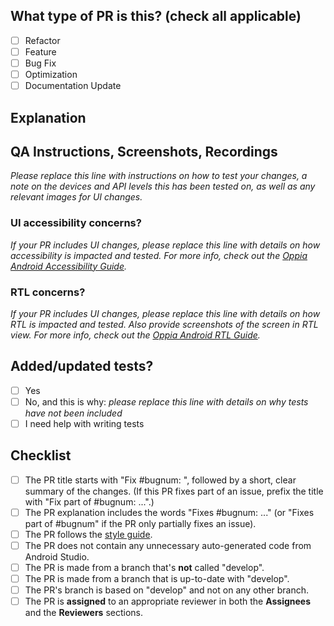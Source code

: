 <!--
  - Thanks for submitting code to Oppia! Please fill out the following as part of
  - your pull request so we can review your code more easily.
  -->

## What type of PR is this? (check all applicable)

- [ ] Refactor
- [ ] Feature
- [ ] Bug Fix
- [ ] Optimization
- [ ] Documentation Update

## Explanation
<!--
  - Explain what your PR does. If this PR fixes an existing bug, please include
  - "Fixes #bugnum:" in the explanation so that GitHub can auto-close the issue
  - when this PR is merged.
  -->

## QA Instructions, Screenshots, Recordings
<!--
  - Note for images in PR description:
  - 1. Upload your image.
  - 2. Now use the image url received from Github inside this code `<img src="" width="250" />`
  - This way your images would look of correct size on github.
  -->


_Please replace this line with instructions on how to test your changes, a note
on the devices and API levels this has been tested on, as well as any relevant
images for UI changes._

### UI accessibility concerns?

_If your PR includes UI changes, please replace this line with details on how
accessibility is impacted and tested. For more info, check out the
[Oppia Android Accessibility Guide](https://github.com/oppia/oppia-android/wiki/Accessibility-(A11y)-Guide)._

### RTL concerns?
_If your PR includes UI changes, please replace this line with details on how
RTL is impacted and tested. Also provide screenshots of the screen in RTL view. For more info, check out the
[Oppia Android RTL Guide](https://github.com/oppia/oppia-android/wiki/RTL-Guidelines)._

## Added/updated tests?

- [ ] Yes
- [ ] No, and this is why: _please replace this line with details on why tests
      have not been included_
- [ ] I need help with writing tests

## Checklist
<!-- Please tick the relevant boxes by putting an "x" in them. -->
- [ ] The PR title starts with "Fix #bugnum: ", followed by a short, clear summary of the changes. (If this PR fixes part of an issue, prefix the title with "Fix part of #bugnum: ...".)
- [ ] The PR explanation includes the words "Fixes #bugnum: ..." (or "Fixes part of #bugnum" if the PR only partially fixes an issue).
- [ ] The PR follows the [style guide](https://github.com/oppia/oppia-android/wiki/Coding-style-guide).
- [ ] The PR does not contain any unnecessary auto-generated code from Android Studio.
- [ ] The PR is made from a branch that's **not** called "develop".
- [ ] The PR is made from a branch that is up-to-date with "develop".
- [ ] The PR's branch is based on "develop" and not on any other branch.
- [ ] The PR is **assigned** to an appropriate reviewer in both the **Assignees** and the **Reviewers** sections.
